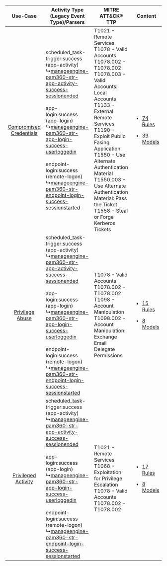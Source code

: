 |    Use-Case    | Activity Type (Legacy Event Type)/Parsers    | MITRE ATT&CK® TTP    | Content    |
|:----:| ---- | ---- | ---- |
| [Compromised Credentials](../../../UseCases/uc_compromised_credentials.md) |  scheduled_task-trigger:success (app-activity)<br> ↳[manageengine-pam360-str-app-activity-success-sessionended](Ps/pC_manageenginepam360strappactivitysuccesssessionended.md)<br><br> app-login:success (app-login)<br> ↳[manageengine-pam360-str-app-login-success-userloggedin](Ps/pC_manageenginepam360strapploginsuccessuserloggedin.md)<br><br> endpoint-login:success (remote-logon)<br> ↳[manageengine-pam360-str-endpoint-login-success-sessionstarted](Ps/pC_manageenginepam360strendpointloginsuccesssessionstarted.md)<br> | T1021 - Remote Services<br>T1078 - Valid Accounts<br>T1078.002 - T1078.002<br>T1078.003 - Valid Accounts: Local Accounts<br>T1133 - External Remote Services<br>T1190 - Exploit Public Fasing Application<br>T1550 - Use Alternate Authentication Material<br>T1550.003 - Use Alternate Authentication Material: Pass the Ticket<br>T1558 - Steal or Forge Kerberos Tickets<br> | [<ul><li>74 Rules</li></ul><ul><li>39 Models</li></ul>](RM/r_m_manageengine_pam360_Compromised_Credentials.md) |
|         [Privilege Abuse](../../../UseCases/uc_privilege_abuse.md)         |  scheduled_task-trigger:success (app-activity)<br> ↳[manageengine-pam360-str-app-activity-success-sessionended](Ps/pC_manageenginepam360strappactivitysuccesssessionended.md)<br><br> app-login:success (app-login)<br> ↳[manageengine-pam360-str-app-login-success-userloggedin](Ps/pC_manageenginepam360strapploginsuccessuserloggedin.md)<br><br> endpoint-login:success (remote-logon)<br> ↳[manageengine-pam360-str-endpoint-login-success-sessionstarted](Ps/pC_manageenginepam360strendpointloginsuccesssessionstarted.md)<br> | T1078 - Valid Accounts<br>T1078.002 - T1078.002<br>T1098 - Account Manipulation<br>T1098.002 - Account Manipulation: Exchange Email Delegate Permissions<br>    | [<ul><li>15 Rules</li></ul><ul><li>8 Models</li></ul>](RM/r_m_manageengine_pam360_Privilege_Abuse.md)          |
|     [Privileged Activity](../../../UseCases/uc_privileged_activity.md)     |  scheduled_task-trigger:success (app-activity)<br> ↳[manageengine-pam360-str-app-activity-success-sessionended](Ps/pC_manageenginepam360strappactivitysuccesssessionended.md)<br><br> app-login:success (app-login)<br> ↳[manageengine-pam360-str-app-login-success-userloggedin](Ps/pC_manageenginepam360strapploginsuccessuserloggedin.md)<br><br> endpoint-login:success (remote-logon)<br> ↳[manageengine-pam360-str-endpoint-login-success-sessionstarted](Ps/pC_manageenginepam360strendpointloginsuccesssessionstarted.md)<br> | T1021 - Remote Services<br>T1068 - Exploitation for Privilege Escalation<br>T1078 - Valid Accounts<br>T1078.002 - T1078.002<br>    | [<ul><li>17 Rules</li></ul><ul><li>8 Models</li></ul>](RM/r_m_manageengine_pam360_Privileged_Activity.md)      |